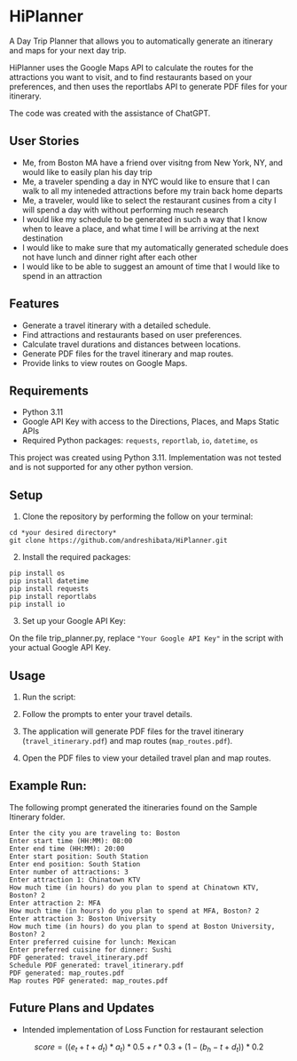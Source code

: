 # HiPlanner
A Day Trip Planner that allows you to automatically generate an itinerary and maps for your next day trip.

HiPlanner uses the Google Maps API to calculate the routes for the attractions you want to visit, and to find restaurants based on your preferences, and then uses the reportlabs API to generate PDF files for your itinerary.

The code was created with the assistance of ChatGPT.

## User Stories
- Me, from Boston MA have a friend over visitng from New York, NY, and would like to easily plan his day trip
- Me, a traveler spending a day in NYC would like to ensure that I can walk to all my inteneded attractions before my train back home departs
- Me, a traveler, would like to select the restaurant cusines from a city I will spend a day with without performing much research
- I would like my schedule to be generated in such a way that I know when to leave a place, and what time I will be arriving at the next destination
- I would like to make sure that my automatically generated schedule does not have lunch and dinner right after each other
- I would like to be able to suggest an amount of time that I would like to spend in an attraction


## Features
- Generate a travel itinerary with a detailed schedule.
- Find attractions and restaurants based on user preferences.
- Calculate travel durations and distances between locations.
- Generate PDF files for the travel itinerary and map routes.
- Provide links to view routes on Google Maps.

## Requirements
- Python 3.11
- Google API Key with access to the Directions, Places, and Maps Static APIs
- Required Python packages: `requests`, `reportlab`, `io`, `datetime`, `os`

This project was created using Python 3.11. Implementation was not tested and is not supported for any other python version.

## Setup

1. Clone the repository by performing the follow on your terminal:
```
cd *your desired directory*
git clone https://github.com/andreshibata/HiPlanner.git
```

2. Install the required packages:
```
pip install os
pip install datetime 
pip install requests
pip install reportlabs
pip install io
```
3. Set up your Google API Key:

On the file trip_planner.py, replace `"Your Google API Key"` in the script with your actual Google API Key.

## Usage

1. Run the script:

2. Follow the prompts to enter your travel details.

3. The application will generate PDF files for the travel itinerary (`travel_itinerary.pdf`) and map routes (`map_routes.pdf`).

4. Open the PDF files to view your detailed travel plan and map routes.

## Example Run:

The following prompt generated the itineraries found on the Sample Itinerary folder.

```
Enter the city you are traveling to: Boston
Enter start time (HH:MM): 08:00
Enter end time (HH:MM): 20:00
Enter start position: South Station
Enter end position: South Station
Enter number of attractions: 3
Enter attraction 1: Chinatown KTV
How much time (in hours) do you plan to spend at Chinatown KTV, Boston? 2
Enter attraction 2: MFA
How much time (in hours) do you plan to spend at MFA, Boston? 2
Enter attraction 3: Boston University
How much time (in hours) do you plan to spend at Boston University, Boston? 2
Enter preferred cuisine for lunch: Mexican
Enter preferred cuisine for dinner: Sushi
PDF generated: travel_itinerary.pdf
Schedule PDF generated: travel_itinerary.pdf
PDF generated: map_routes.pdf
Map routes PDF generated: map_routes.pdf
```

## Future Plans and Updates

- Intended implementation of Loss Function for restaurant selection
```math
score = ((e_t+t+d_t)*a_t)*0.5 + r*0.3 + (1-(b_h-t+d_t))*0.2
```
